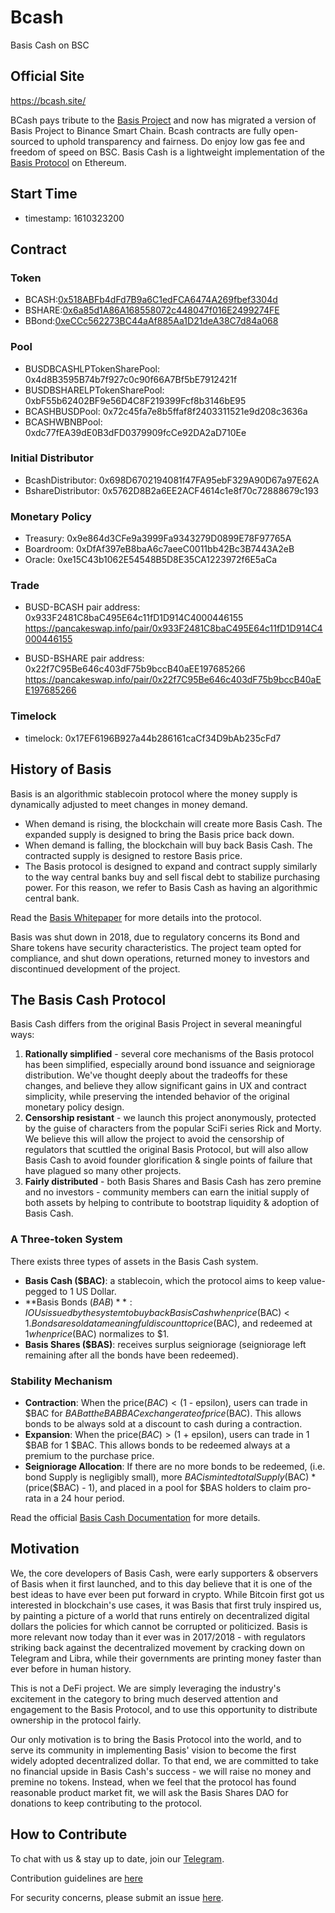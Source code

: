 # Bcash

Basis Cash on BSC

## Official Site

https://bcash.site/

BCash pays tribute to the [Basis Project](https://basis.cash/) and now has migrated a version of Basis Project to Binance Smart Chain. Bcash contracts are fully open-sourced to uphold transparency and fairness. Do enjoy low gas fee and freedom of speed on BSC.
Basis Cash is a lightweight implementation of the [Basis Protocol](basis.io) on Ethereum. 

## Start Time

+ timestamp: 1610323200

## Contract

### Token

+ BCASH:[0x518ABFb4dFd7B9a6C1edFCA6474A269fbef3304d](https://bscscan.com/address/0x518ABFb4dFd7B9a6C1edFCA6474A269fbef3304d)
+ BSHARE:[0x6a85d1A86A168558072c448047f016E2499274FE](https://bscscan.com/address/0x6a85d1A86A168558072c448047f016E2499274FE)
+ BBond:[0xeCCc562273BC44aAf885Aa1D21deA38C7d84a068](https://bscscan.com/address/0xeCCc562273BC44aAf885Aa1D21deA38C7d84a068)

### Pool
+ BUSDBCASHLPTokenSharePool: 0x4d8B3595B74b7f927c0c90f66A7Bf5bE7912421f
+ BUSDBSHARELPTokenSharePool: 0xbF55b62402BF9e56D4C8F219399Fcf8b3146bE95
+ BCASHBUSDPool: 0x72c45fa7e8b5ffaf8f2403311521e9d208c3636a
+ BCASHWBNBPool: 0xdc77fEA39dE0B3dFD0379909fcCe92DA2aD710Ee

### Initial Distributor
+ BcashDistributor: 0x698D6702194081f47FA95ebF329A90D67a97E62A
+ BshareDistributor: 0x5762D8B2a6EE2ACF4614c1e8f70c72888679c193

### Monetary Policy
+ Treasury: 0x9e864d3CFe9a3999Fa9343279D0899E78F97765A
+ Boardroom: 0xDfAf397eB8baA6c7aeeC0011bb42Bc3B7443A2eB
+ Oracle: 0xe15C43b1062E54548B5D8E35CA1223972f6E5aCa

### Trade
+ BUSD-BCASH pair address: 0x933F2481C8baC495E64c11fD1D914C4000446155
https://pancakeswap.info/pair/0x933F2481C8baC495E64c11fD1D914C4000446155

+ BUSD-BSHARE pair address: 0x22f7C95Be646c403dF75b9bccB40aEE197685266
https://pancakeswap.info/pair/0x22f7C95Be646c403dF75b9bccB40aEE197685266

### Timelock
+ timelock: 0x17EF6196B927a44b286161caCf34D9bAb235cFd7

## History of Basis

Basis is an algorithmic stablecoin protocol where the money supply is dynamically adjusted to meet changes in money demand.  

- When demand is rising, the blockchain will create more Basis Cash. The expanded supply is designed to bring the Basis price back down.
- When demand is falling, the blockchain will buy back Basis Cash. The contracted supply is designed to restore Basis price.
- The Basis protocol is designed to expand and contract supply similarly to the way central banks buy and sell fiscal debt to stabilize purchasing power. For this reason, we refer to Basis Cash as having an algorithmic central bank.

Read the [Basis Whitepaper](http://basis.io/basis_whitepaper_en.pdf) for more details into the protocol. 

Basis was shut down in 2018, due to regulatory concerns its Bond and Share tokens have security characteristics. The project team opted for compliance, and shut down operations, returned money to investors and discontinued development of the project. 

## The Basis Cash Protocol

Basis Cash differs from the original Basis Project in several meaningful ways: 

1. **Rationally simplified** - several core mechanisms of the Basis protocol has been simplified, especially around bond issuance and seigniorage distribution. We've thought deeply about the tradeoffs for these changes, and believe they allow significant gains in UX and contract simplicity, while preserving the intended behavior of the original monetary policy design. 
2. **Censorship resistant** - we launch this project anonymously, protected by the guise of characters from the popular SciFi series Rick and Morty. We believe this will allow the project to avoid the censorship of regulators that scuttled the original Basis Protocol, but will also allow Basis Cash to avoid founder glorification & single points of failure that have plagued so many other projects. 
3. **Fairly distributed** - both Basis Shares and Basis Cash has zero premine and no investors - community members can earn the initial supply of both assets by helping to contribute to bootstrap liquidity & adoption of Basis Cash. 

### A Three-token System

There exists three types of assets in the Basis Cash system. 

- **Basis Cash ($BAC)**: a stablecoin, which the protocol aims to keep value-pegged to 1 US Dollar. 
- **Basis Bonds ($BAB)**: IOUs issued by the system to buy back Basis Cash when price($BAC) < $1. Bonds are sold at a meaningful discount to price($BAC), and redeemed at $1 when price($BAC) normalizes to $1. 
- **Basis Shares ($BAS)**: receives surplus seigniorage (seigniorage left remaining after all the bonds have been redeemed).

### Stability Mechanism

- **Contraction**: When the price($BAC) < ($1 - epsilon), users can trade in $BAC for $BAB at the BABBAC exchange rate of price($BAC). This allows bonds to be always sold at a discount to cash during a contraction.
- **Expansion**: When the price($BAC) > ($1 + epsilon), users can trade in 1 $BAB for 1 $BAC. This allows bonds to be redeemed always at a premium to the purchase price. 
- **Seigniorage Allocation**: If there are no more bonds to be redeemed, (i.e. bond Supply is negligibly small), more $BAC is minted totalSupply($BAC) * (price($BAC) - 1), and placed in a pool for $BAS holders to claim pro-rata in a 24 hour period. 

Read the official [Basis Cash Documentation](docs.basis.cash) for more details.

## Motivation

We, the core developers of Basis Cash, were early supporters & observers of Basis when it first launched, and to this day believe that it is one of the best ideas to have ever been put forward in crypto. While Bitcoin first got us interested in blockchain's use cases, it was Basis that first truly inspired us, by painting a picture of a world that runs entirely on decentralized digital dollars the policies for which cannot be corrupted or politicized. Basis is more relevant now today than it ever was in 2017/2018 - with regulators striking back against the decentralized movement by cracking down on Telegram and Libra, while their governments are printing money faster than ever before in human history. 

This is not a DeFi project. We are simply leveraging the industry's excitement in the category to bring much deserved attention and engagement to the Basis Protocol, and to use this opportunity to distribute ownership in the protocol fairly.

Our only motivation is to bring the Basis Protocol into the world, and to serve its community in implementing Basis' vision to become the first widely adopted decentralized dollar. To that end, we are committed to take no financial upside in Basis Cash's success - we will raise no money and premine no tokens. Instead, when we feel that the protocol has found reasonable product market fit, we will ask the Basis Shares DAO for donations to keep contributing to the protocol. 

## How to Contribute

To chat with us & stay up to date, join our [Telegram](https://t.me/bcash-protocol).

Contribution guidelines are [here](./CONTRIBUTING.md)

For security concerns, please submit an issue [here](https://github.com/bcashprotocol/bcash-contracts/issues/new).